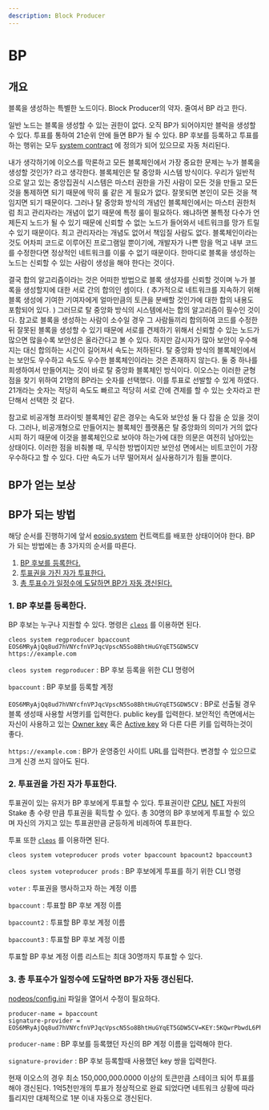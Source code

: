 ```yaml
---
description: Block Producer
---
```


# BP

## 개요

블록을 생성하는 특별한 노드이다. Block Producer의 약자. 줄여서 BP 라고 한다.

일반 노드는 블록을 생성할 수 있는 권한이 없다. 오직 BP가 되어야지만 블럭을 생성할 수 있다. 투표를 통하여  21순위 안에 들면 BP가 될 수 있다. BP 후보를 등록하고 투표를 하는 행위는 모두 [system contract](../s/system-contract.md) 에 정의가 되어 있으므로 자동 처리된다.

내가 생각하기에 이오스를 막론하고 모든 블록체인에서 가장 중요한 문제는 누가 블록을 생성할 것인가? 라고 생각한다. 블록체인은 탈 중앙화 시스템 방식이다. 우리가 일반적으로 알고 있는 중앙집권식 시스템은 마스터 권한을 가진 사람이 모든 것을 만들고 모든 것을 통제하면 되기 때문에 딱히 룰 같은 게 필요가 없다. 잘못되면 본인이 모든 것을 책임지면 되기 때문이다. 그러나 탈 중앙화 방식의 개념인 블록체인에서는 마스터 권한처럼 최고 관리자라는 개념이 없기 때문에 특정 룰이 필요하다. 왜냐하면 불특정 다수가 언제든지 노드가 될 수 있기 때문에 신뢰할 수 없는 노드가 들어와서 네트워크를 망가 트릴 수 있기 때문이다. 최고 관리자라는 개념도 없어서 책임질 사람도 없다. 블록체인이라는 것도 어차피 코드로 이루어진 프로그램일 뿐이기에, 개발자가 나쁜 맘을 먹고 내부 코드를 수정한다면 정상적인 네트워크를 이룰 수 없기 때문이다. 한마디로 블록을 생성하는 노드는 신뢰할 수 있는 사람이 생성을 해야 한다는 것이다. 

결국 합의 알고리즘이라는 것은 어떠한 방법으로 블록 생성자를 신뢰할 것이며 누가 블록을 생성할지에 대한 서로 간의 합의인 셈이다. \( 추가적으로 네트워크를 지속하기 위해 블록 생성에 기여한 기여자에게 얼마만큼의 토큰을 분배할 것인가에 대한 합의 내용도 포함되어 있다. \) 그러므로 탈 중앙화 방식의 시스템에서는 합의 알고리즘이 필수인 것이다. 참고로 블록을 생성하는 사람이 소수일 경우 그 사람들끼리 합의하여 코드를 수정한 뒤 잘못된 블록을 생성할 수 있기 때문에 서로를 견제하기 위해서 신뢰할 수 있는 노드가 많으면 많을수록 보안성은 올라간다고 볼 수 있다. 하지만 감시자가 많아 보안이 우수해지는 대신 합의하는 시간이 길어져서 속도는 저하된다. 탈 중앙화 방식의 블록체인에서는 보안도 우수하고 속도도 우수한 블록체인이라는 것은 존재하지 않는다. 둘 중 하나를 희생하여서 만들어지는 것이 바로 탈 중앙화 블록체인 방식이다. 이오스는 이러한 균형점을 찾기 위하여 21명의 BP라는 숫자를 선택했다. 이를 투표로 선발할 수 있게 하였다. 21개라는 숫자는 적당히 속도도 빠르고 적당히 서로 간에 견제를 할 수 있는 숫자라고 판단해서 선택한 것 같다.

참고로 비공개형 프라이빗 블록체인 같은 경우는 속도와 보안성 둘 다 잡을 순 있을 것이다. 그러나, 비공개형으로 만들어지는 블록체인 플랫폼은 탈 중앙화의 의미가 거의 없다시피 하기 때문에 이것을 블록체인으로 보아야 하는가에 대한 의문은 여전히 남아있는 상태이다. 이러한 점을 비춰볼 때, 무식한 방법이지만 보안성 면에서는 비트코인이 가장 우수하다고 할 수 있다. 다만 속도가 너무 떨어져서 실사용하기가 힘들 뿐이다.

## BP가 얻는 보상





## BP가 되는 방법

해당 순서를 진행하기에 앞서 [eosio.system](../e/eosio.system.md) 컨트랙트를 배포한 상태이어야 한다. BP가 되는 방법에는 총 3가지의 순서를 따른다.

1. [BP 후보를 등록한다.](bp.md#1-bp)
2. [투표권을 가진 자가 투표한다.](bp.md#2)
3. [총 투표수가 일정수에 도달하면 BP가 자동 갱신된다.](bp.md#3-bp)

### 1. BP 후보를 등록한다.

BP 후보는 누구나 지원할 수 있다. 명령은 [`cleos`](../c/cleos.md) 를 이용하면 된다. 

```text
cleos system regproducer bpaccount EOS6MRyAjQq8ud7hVNYcfnVPJqcVpscN5So8BhtHuGYqET5GDW5CV https://example.com
```

`cleos system regproducer` : BP 후보 등록을 위한 CLI 명령어

`bpaccount` : BP 후보를 등록할 계정

`EOS6MRyAjQq8ud7hVNYcfnVPJqcVpscN5So8BhtHuGYqET5GDW5CV` : BP로 선출될 경우 블록 생성때  사용할 서명키를 입력한다. public key를 입력한다. 보안적인 측면에서는 자신이 사용하고 있는 [Owner key](../o/owner-key.md) 혹은 [Active key](../a/active-key.md) 와 다른 다른 키를 입력하는것이 좋다.

`https://example.com` : BP가 운영중인 사이트 URL를 입력한다. 변경할 수 있으므로 크게 신경 쓰지 않아도 된다.

### 2. 투표권을 가진 자가 투표한다.

투표권이 있는 유저가 BP 후보에게 투표할 수 있다. 투표권이란 [CPU](../c/cpu.md), [NET](../n/net.md) 자원의 Stake 총 수량 만큼 투표권을 획득할 수 있다. 총 30명의 BP 후보에게 투표할 수 있으며 자신의 가지고 있는 투표권만큼 균등하게 비례하여 투표한다.

투표 또한 [`cleos`](../c/cleos.md) 를 이용하면 된다.

```text
cleos system voteproducer prods voter bpaccount bpacount2 bpaccount3
```

`cleos system voteproducer prods` : BP 후보에게 투표를 하기 위한 CLI 명령

`voter` : 투표권을 행사하고자 하는 계정 이름

`bpaccount` : 투표할 BP 후보 계정 이름

`bpaccount2` : 투표할 BP 후보 계정 이름

`bpaccount3` : 투표할 BP 후보 계정 이름

투표할 BP 후보 계정 이름 리스트는 최대 30명까지 투표할 수 있다.

### 3. 총 투표수가 일정수에 도달하면 BP가 자동 갱신된다.

[nodeos/config.ini](../n/nodeos-config.ini.md) 파일을 열어서 수정이 필요하다.

```text
producer-name = bpaccount
signature-provider = EOS6MRyAjQq8ud7hVNYcfnVPJqcVpscN5So8BhtHuGYqET5GDW5CV=KEY:5KQwrPbwdL6PhXujxW37FSSQZ1JiwsST4cqQzDeyXtP79zkvFD3
```

`producer-name` : BP 후보를 등록했던 자신의 BP 계정 이름을 입력해야 한다.

`signature-provider` : BP 후보 등록할때 사용했던 key 쌍을 입력한다.

현재 이오스의 경우 최소 150,000,000.0000 이상의 토큰만큼 스테이크 되어 투표를 해야 갱신된다.  1억5천만개의 투표가 정상적으로 완료 되었다면 네트워크 상황에 따라 틀리지만 대체적으로 1분 이내 자동으로 갱신된다.



